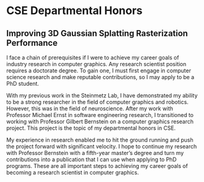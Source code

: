 # CSE Departmental Honors

## Improving 3D Gaussian Splatting Rasterization Performance

I face a chain of prerequisites if I were to achieve my career goals of industry
research in computer graphics. Any research scientist position requires a
doctorate degree. To gain one, I must first engage in computer science research
and make reputable contributions, so I may apply to be a PhD student.

With my previous work in the Steinmetz Lab, I have demonstrated my ability to be
a strong researcher in the field of computer graphics and robotics. However,
this was in the field of neuroscience. After my work with Professor Michael
Ernst in software engineering research, I transitioned to working with Professor
Gilbert Bernstein on a computer graphics research project. This project is the
topic of my departmental honors in CSE.

My experience in research enabled me to hit the ground running and push the
project forward with significant velocity. I hope to continue my research with
Professor Bernstein with a fifth-year master’s degree and turn my contributions
into a publication that I can use when applying to PhD programs. These are all
important steps to achieving my career goals of becoming a research scientist in
computer graphics.
